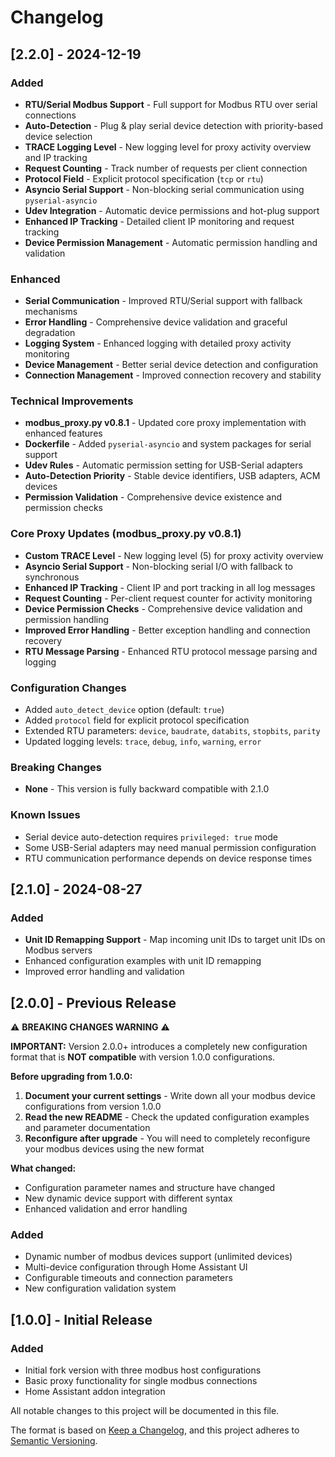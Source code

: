 # Changelog

## [2.2.0] - 2024-12-19

### Added
- **RTU/Serial Modbus Support** - Full support for Modbus RTU over serial connections
- **Auto-Detection** - Plug & play serial device detection with priority-based device selection
- **TRACE Logging Level** - New logging level for proxy activity overview and IP tracking
- **Request Counting** - Track number of requests per client connection
- **Protocol Field** - Explicit protocol specification (`tcp` or `rtu`)
- **Asyncio Serial Support** - Non-blocking serial communication using `pyserial-asyncio`
- **Udev Integration** - Automatic device permissions and hot-plug support
- **Enhanced IP Tracking** - Detailed client IP monitoring and request tracking
- **Device Permission Management** - Automatic permission handling and validation

### Enhanced
- **Serial Communication** - Improved RTU/Serial support with fallback mechanisms
- **Error Handling** - Comprehensive device validation and graceful degradation
- **Logging System** - Enhanced logging with detailed proxy activity monitoring
- **Device Management** - Better serial device detection and configuration
- **Connection Management** - Improved connection recovery and stability

### Technical Improvements
- **modbus_proxy.py v0.8.1** - Updated core proxy implementation with enhanced features
- **Dockerfile** - Added `pyserial-asyncio` and system packages for serial support
- **Udev Rules** - Automatic permission setting for USB-Serial adapters
- **Auto-Detection Priority** - Stable device identifiers, USB adapters, ACM devices
- **Permission Validation** - Comprehensive device existence and permission checks

### Core Proxy Updates (modbus_proxy.py v0.8.1)
- **Custom TRACE Level** - New logging level (5) for proxy activity overview
- **Asyncio Serial Support** - Non-blocking serial I/O with fallback to synchronous
- **Enhanced IP Tracking** - Client IP and port tracking in all log messages
- **Request Counting** - Per-client request counter for activity monitoring
- **Device Permission Checks** - Comprehensive device validation and permission handling
- **Improved Error Handling** - Better exception handling and connection recovery
- **RTU Message Parsing** - Enhanced RTU protocol message parsing and logging

### Configuration Changes
- Added `auto_detect_device` option (default: `true`)
- Added `protocol` field for explicit protocol specification
- Extended RTU parameters: `device`, `baudrate`, `databits`, `stopbits`, `parity`
- Updated logging levels: `trace`, `debug`, `info`, `warning`, `error`

### Breaking Changes
- **None** - This version is fully backward compatible with 2.1.0

### Known Issues
- Serial device auto-detection requires `privileged: true` mode
- Some USB-Serial adapters may need manual permission configuration
- RTU communication performance depends on device response times

## [2.1.0] - 2024-08-27

### Added
- **Unit ID Remapping Support** - Map incoming unit IDs to target unit IDs on Modbus servers
- Enhanced configuration examples with unit ID remapping
- Improved error handling and validation

## [2.0.0] - Previous Release

⚠️ **BREAKING CHANGES WARNING** ⚠️

**IMPORTANT:** Version 2.0.0+ introduces a completely new configuration format that is **NOT compatible** with version 1.0.0 configurations.

**Before upgrading from 1.0.0:**
1. **Document your current settings** - Write down all your modbus device configurations from version 1.0.0
2. **Read the new README** - Check the updated configuration examples and parameter documentation  
3. **Reconfigure after upgrade** - You will need to completely reconfigure your modbus devices using the new format

**What changed:**
- Configuration parameter names and structure have changed
- New dynamic device support with different syntax
- Enhanced validation and error handling

### Added
- Dynamic number of modbus devices support (unlimited devices)
- Multi-device configuration through Home Assistant UI
- Configurable timeouts and connection parameters
- New configuration validation system

## [1.0.0] - Initial Release

### Added
- Initial fork version with three modbus host configurations
- Basic proxy functionality for single modbus connections
- Home Assistant addon integration


All notable changes to this project will be documented in this file.

The format is based on [Keep a Changelog](https://keepachangelog.com/en/1.0.0/),
and this project adheres to [Semantic Versioning](https://semver.org/spec/v2.0.0.html).
